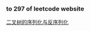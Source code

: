 ### to 297 of leetcode website

[二叉树的序列化与反序列化](https://leetcode-cn.com/problems/serialize-and-deserialize-binary-tree/)